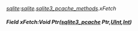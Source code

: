 _[sqlite](../../modules/sqlite/sqlite-module.md):[sqlite](../../modules/sqlite/sqlite-module.md).[sqlite3\_pcache\_methods](../../modules/sqlite/sqlite-sqlite3_pcache_methods.md).xFetch_
##### Field xFetch:Void Ptr([sqlite3_pcache](../../modules/sqlite/sqlite-sqlite3_pcache.md) Ptr,[UInt](../../modules/wonkey/wonkey-types-uint.md),[Int](../../modules/wonkey/wonkey-types-int.md))
